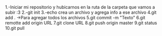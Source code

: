1.-Iniciar mi repositorio y hubicarnos en la ruta de la carpeta que vamos a subir :3
2.-git init
3.-echo crea un archivo y agrega info a ese archivo
4.git add . ->Para agregar todos los archivos
5.git commit -m "Texto"
6.git remotte add origin URL
7.git clone URL
8.git push origin master
9.git status
 10.git pull 
